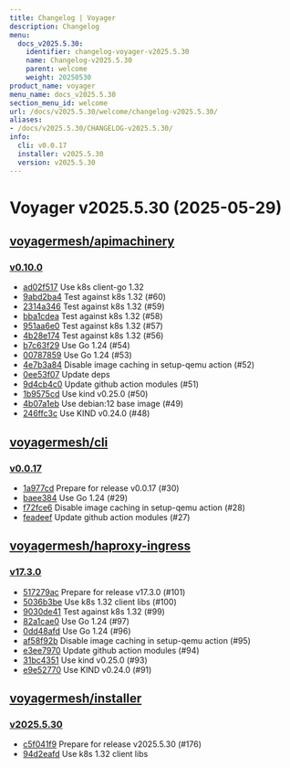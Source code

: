 ```yaml
---
title: Changelog | Voyager
description: Changelog
menu:
  docs_v2025.5.30:
    identifier: changelog-voyager-v2025.5.30
    name: Changelog-v2025.5.30
    parent: welcome
    weight: 20250530
product_name: voyager
menu_name: docs_v2025.5.30
section_menu_id: welcome
url: /docs/v2025.5.30/welcome/changelog-v2025.5.30/
aliases:
- /docs/v2025.5.30/CHANGELOG-v2025.5.30/
info:
  cli: v0.0.17
  installer: v2025.5.30
  version: v2025.5.30
---
```


# Voyager v2025.5.30 (2025-05-29)


## [voyagermesh/apimachinery](https://github.com/voyagermesh/apimachinery)

### [v0.10.0](https://github.com/voyagermesh/apimachinery/releases/tag/v0.10.0)

- [ad02f517](https://github.com/voyagermesh/apimachinery/commit/ad02f517e) Use k8s client-go 1.32
- [9abd2ba4](https://github.com/voyagermesh/apimachinery/commit/9abd2ba44) Test against k8s 1.32 (#60)
- [2314a346](https://github.com/voyagermesh/apimachinery/commit/2314a3462) Test against k8s 1.32 (#59)
- [bba1cdea](https://github.com/voyagermesh/apimachinery/commit/bba1cdea3) Test against k8s 1.32 (#58)
- [951aa6e0](https://github.com/voyagermesh/apimachinery/commit/951aa6e01) Test against k8s 1.32 (#57)
- [4b28e174](https://github.com/voyagermesh/apimachinery/commit/4b28e174b) Test against k8s 1.32 (#56)
- [b7c63f29](https://github.com/voyagermesh/apimachinery/commit/b7c63f298) Use Go 1.24 (#54)
- [00787859](https://github.com/voyagermesh/apimachinery/commit/007878597) Use Go 1.24 (#53)
- [4e7b3a84](https://github.com/voyagermesh/apimachinery/commit/4e7b3a84b) Disable image caching in setup-qemu action (#52)
- [0ee53f07](https://github.com/voyagermesh/apimachinery/commit/0ee53f073) Update deps
- [9d4cb4c0](https://github.com/voyagermesh/apimachinery/commit/9d4cb4c0c) Update github action modules (#51)
- [1b9575cd](https://github.com/voyagermesh/apimachinery/commit/1b9575cd1) Use kind v0.25.0 (#50)
- [4b07a1eb](https://github.com/voyagermesh/apimachinery/commit/4b07a1eb6) Use debian:12 base image (#49)
- [246ffc3c](https://github.com/voyagermesh/apimachinery/commit/246ffc3cf) Use KIND v0.24.0 (#48)



## [voyagermesh/cli](https://github.com/voyagermesh/cli)

### [v0.0.17](https://github.com/voyagermesh/cli/releases/tag/v0.0.17)

- [1a977cd](https://github.com/voyagermesh/cli/commit/1a977cd) Prepare for release v0.0.17 (#30)
- [baee384](https://github.com/voyagermesh/cli/commit/baee384) Use Go 1.24 (#29)
- [f72fce6](https://github.com/voyagermesh/cli/commit/f72fce6) Disable image caching in setup-qemu action (#28)
- [feadeef](https://github.com/voyagermesh/cli/commit/feadeef) Update github action modules (#27)



## [voyagermesh/haproxy-ingress](https://github.com/voyagermesh/haproxy-ingress)

### [v17.3.0](https://github.com/voyagermesh/haproxy-ingress/releases/tag/v17.3.0)

- [517279ac](https://github.com/voyagermesh/haproxy-ingress/commit/517279ac2) Prepare for release v17.3.0 (#101)
- [5036b3be](https://github.com/voyagermesh/haproxy-ingress/commit/5036b3bee) Use k8s 1.32 client libs (#100)
- [9030de41](https://github.com/voyagermesh/haproxy-ingress/commit/9030de410) Test against k8s 1.32 (#99)
- [82a1cae0](https://github.com/voyagermesh/haproxy-ingress/commit/82a1cae0a) Use Go 1.24 (#97)
- [0dd48afd](https://github.com/voyagermesh/haproxy-ingress/commit/0dd48afd9) Use Go 1.24 (#96)
- [af58f92b](https://github.com/voyagermesh/haproxy-ingress/commit/af58f92b0) Disable image caching in setup-qemu action (#95)
- [e3ee7970](https://github.com/voyagermesh/haproxy-ingress/commit/e3ee7970a) Update github action modules (#94)
- [31bc4351](https://github.com/voyagermesh/haproxy-ingress/commit/31bc43511) Use kind v0.25.0 (#93)
- [e9e52770](https://github.com/voyagermesh/haproxy-ingress/commit/e9e527700) Use KIND v0.24.0 (#91)



## [voyagermesh/installer](https://github.com/voyagermesh/installer)

### [v2025.5.30](https://github.com/voyagermesh/installer/releases/tag/v2025.5.30)

- [c5f041f9](https://github.com/voyagermesh/installer/commit/c5f041f9) Prepare for release v2025.5.30 (#176)
- [94d2eafd](https://github.com/voyagermesh/installer/commit/94d2eafd) Use k8s 1.32 client libs




